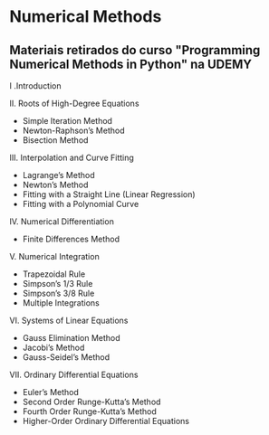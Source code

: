 # Numerical Methods
## Materiais retirados do curso "Programming Numerical Methods in Python" na UDEMY

I .Introduction 

II. Roots of High-Degree Equations
 - Simple Iteration Method
 - Newton-Raphson’s Method
 - Bisection Method
 
III. Interpolation and Curve Fitting
 - Lagrange’s Method
 - Newton’s Method
 - Fitting with a Straight Line (Linear Regression)
 - Fitting with a Polynomial Curve
 
IV. Numerical Differentiation
 - Finite Differences Method
 
V. Numerical Integration
 - Trapezoidal Rule
 - Simpson’s 1/3 Rule
 - Simpson’s 3/8 Rule
 - Multiple Integrations
 
VI. Systems of Linear Equations
 - Gauss Elimination Method
 - Jacobi’s Method
 - Gauss-Seidel’s Method
 
VII. Ordinary Differential Equations
 - Euler’s Method
 - Second Order Runge-Kutta’s Method
 - Fourth Order Runge-Kutta’s Method
 - Higher-Order Ordinary Differential Equations
